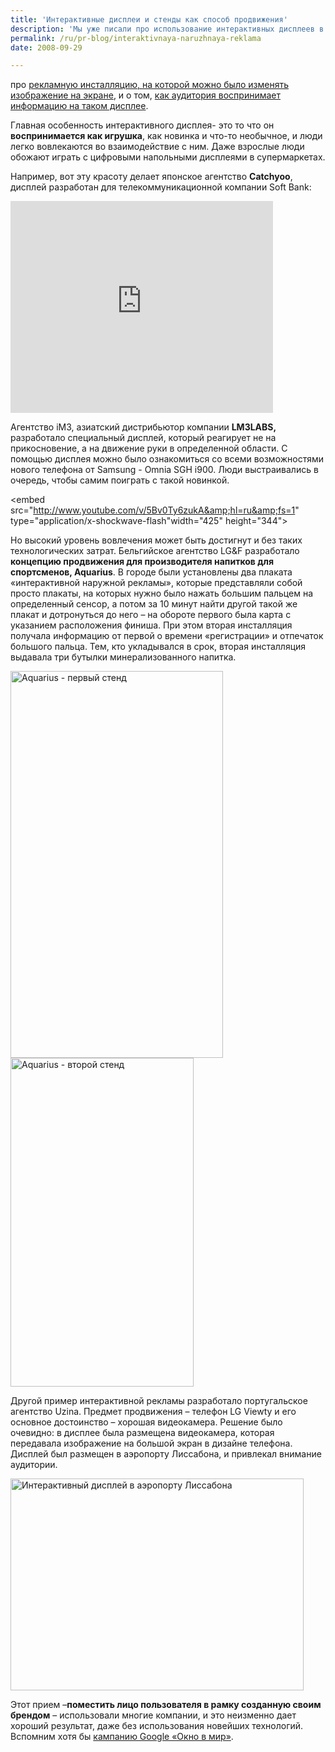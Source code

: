 ```yaml
---
title: 'Интерактивные дисплеи и стенды как способ продвижения'
description: 'Мы уже писали про использование интерактивных дисплеев в рекламе: про рекламную инсталляцию, на которой можно было изменять изображение на экране, и о том, как аудитория воспринимает информацию на таком дисплее.'
permalink: /ru/pr-blog/interaktivnaya-naruzhnaya-reklama
date: 2008-09-29

---
```


про <a href="/ru/pr-blog/ambient-advertising-interactive-display">рекламную инсталляцию, на которой можно было изменять изображение на экране</a>,  и  о том, <a href="/ru/pr-blog/Interactive-Display-Perception">как аудитория воспринимает информацию на таком дисплее</a>.

Главная особенность интерактивного дисплея-  это то что он <strong>воспринимается как игрушка</strong>, как новинка и что-то необычное, и люди легко вовлекаются во взаимодействие с ним. Даже взрослые люди обожают играть с цифровыми напольными дисплеями в супермаркетах.

Например, вот эту красоту делает японское агентство <strong>Catchyoo</strong>, дисплей разработан для телекоммуникационной компании Soft Bank:

<object width="420" height="339"><param name="movie" value="http://www.dailymotion.com/swf/k1LFqvEbKlWqJ3dGzi"><param name="wmode" value="transparent"><embed src="http://www.dailymotion.com/swf/k1LFqvEbKlWqJ3dGzi" type="application/x-shockwave-flash" width="420" height="339"></embed></object>

Агентство iM3, азиатский дистрибьютор компании <strong>LM3LABS,</strong> разработало специальный дисплей, который реагирует не на прикосновение, а на движение руки в определенной области. С помощью дисплея можно было ознакомиться со всеми возможностями нового телефона  от Samsung - Omnia SGH i900. Люди выстраивались в очередь, чтобы самим поиграть с такой новинкой.

<object width="425" height="344"><param name="movie" value="http://www.youtube.com/v/5Bv0Ty6zukA&hl=ru&fs=1"><param name="wmode" value="transparent"><embed src="http://www.youtube.com/v/5Bv0Ty6zukA&amp;hl=ru&amp;fs=1" type="application/x-shockwave-flash"width="425" height="344"></embed></object>

Но высокий уровень вовлечения может быть достигнут и без таких технологических затрат. Бельгийское агентство LG&F разработало <strong>концепцию продвижения для производителя напитков для спортсменов, Aquarius</strong>. В городе были установлены два плаката «интерактивной наружной рекламы», которые представляли собой просто плакаты, на которых нужно было нажать большим пальцем на определенный сенсор, а потом за 10 минут найти другой такой же плакат и дотронуться до него – на обороте первого была карта с указанием расположения финиша. При этом вторая инсталляция получала информацию от первой о времени «регистрации» и отпечаток большого пальца. Тем, кто укладывался в срок, вторая инсталляция выдавала три бутылки минерализованного напитка.

<img src="{{ site.assets }}/upload/1.jpg" alt="Aquarius - первый стенд" title="Aquarius - первый стенд"  class="post__img" width="340" height="619"> <img src="{{ site.assets }}/upload/2.jpg" alt="Aquarius - второй стенд" title="Aquarius - второй стенд"  class="post__img" width="293" height="526">

Другой пример интерактивной рекламы разработало португальское агентство Uzina. Предмет продвижения – телефон LG Viewty и его основное достоинство – хорошая видеокамера. Решение было очевидно: в дисплее была размещена видеокамера, которая передавала изображение на большой экран в дизайне телефона.  Дисплей был размещен в аэропорту Лиссабона, и привлекал внимание аудитории.

<img src="{{ site.assets }}/upload/LGviewtysmile.jpg" alt="Интерактивный дисплей в аэропорту Лиссабона" title="Интерактивный дисплей в аэропорту Лиссабона"  class="post__img" width="469" height="339">

Этот прием –<strong>поместить лицо пользователя в рамку созданную своим брендом</strong> – использовали многие компании, и это неизменно дает хороший результат, даже без использования новейших технологий. Вспомним хотя бы <a href="/ru/pr-blog/Google-guerrilla">кампанию Google «Окно в мир»</a>.

